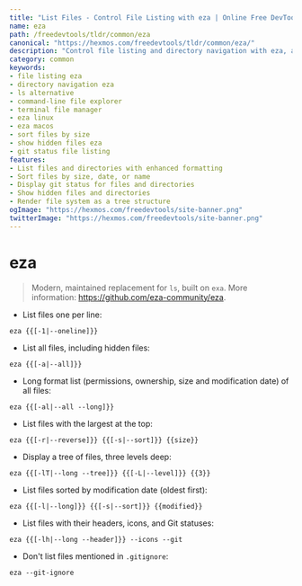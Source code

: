 ```yaml
---
title: "List Files - Control File Listing with eza | Online Free DevTools by Hexmos"
name: eza
path: /freedevtools/tldr/common/eza
canonical: "https://hexmos.com/freedevtools/tldr/common/eza/"
description: "Control file listing and directory navigation with eza, a modern replacement for ls. Explore files, sort by size, and view git status with this command-line tool. Free online tool, no registration required."
category: common
keywords:
- file listing eza
- directory navigation eza
- ls alternative
- command-line file explorer
- terminal file manager
- eza linux
- eza macos
- sort files by size
- show hidden files eza
- git status file listing
features:
- List files and directories with enhanced formatting
- Sort files by size, date, or name
- Display git status for files and directories
- Show hidden files and directories
- Render file system as a tree structure
ogImage: "https://hexmos.com/freedevtools/site-banner.png"
twitterImage: "https://hexmos.com/freedevtools/site-banner.png"
---
```


# eza

> Modern, maintained replacement for `ls`, built on `exa`.
> More information: <https://github.com/eza-community/eza>.

- List files one per line:

`eza {{[-1|--oneline]}}`

- List all files, including hidden files:

`eza {{[-a|--all]}}`

- Long format list (permissions, ownership, size and modification date) of all files:

`eza {{[-al|--all --long]}}`

- List files with the largest at the top:

`eza {{[-r|--reverse]}} {{[-s|--sort]}} {{size}}`

- Display a tree of files, three levels deep:

`eza {{[-lT|--long --tree]}} {{[-L|--level]}} {{3}}`

- List files sorted by modification date (oldest first):

`eza {{[-l|--long]}} {{[-s|--sort]}} {{modified}}`

- List files with their headers, icons, and Git statuses:

`eza {{[-lh|--long --header]}} --icons --git`

- Don't list files mentioned in `.gitignore`:

`eza --git-ignore`
